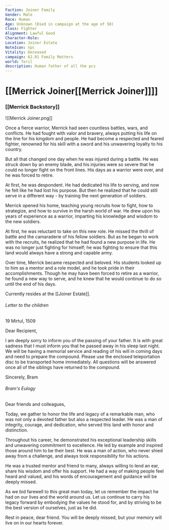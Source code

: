```yaml
---
Faction: Joiner Family
Gender: Male
Race: Human
Age: Unknown (Died in campaign at the age of 58)
Class: Fighter
Alignment: Lawful Good
Character-Role:
Location: Joiner Estate
NoteIcon: npc
Vitality: Deceased
campaign: 62.01 Family Matters
world: Toril
description: Human father of all the pcs
---
```

# [[Merrick Joiner[[Merrick Joiner]]]]

### [[Merrick Backstory]]
![[Merrick Joiner.png]]

Once a fierce warrior, Merrick had seen countless battles, wars, and conflicts. He had fought with valor and bravery, always putting his life on the line for his kingdom and people. He had become a respected and feared fighter, renowned for his skill with a sword and his unwavering loyalty to his country.

But all that changed one day when he was injured during a battle. He was struck down by an enemy blade, and his injuries were so severe that he could no longer fight on the front lines. His days as a warrior were over, and he was forced to retire.

At first, he was despondent. He had dedicated his life to serving, and now he felt like he had lost his purpose. But then he realized that he could still serve in a different way - by training the next generation of soldiers.

Merrick opened his home, teaching young recruits how to fight, how to strategize, and how to survive in the harsh world of war. He drew upon his years of experience as a warrior, imparting his knowledge and wisdom to the new soldiers.

At first, he was reluctant to take on this new role. He missed the thrill of battle and the camaraderie of his fellow soldiers. But as he began to work with the recruits, he realized that he had found a new purpose in life. He was no longer just fighting for himself; he was fighting to ensure that this land would always have a strong and capable army.

Over time, Merrick became respected and beloved. His students looked up to him as a mentor and a role model, and he took pride in their accomplishments. Though he may have been forced to retire as a warrior, he found a new way to serve, and he knew that he would continue to do so until the end of his days. 

Currently resides at the [[Joiner Estate]].


###### Letter to the children

19 Mirtul, 1509

Dear Recipient,

I am deeply sorry to inform you of the passing of your father. It is with great sadness that I must inform you that he passed away in his sleep last night. We will be having a memorial service and reading of his will in coming days and need to prepare the compound. Please use the enclosed teleportation disc to be transported home immediately. All questions will be answered once all of the siblings have returned to the compound.

Sincerely,
Bram

###### Bram's Eulogy

Dear friends and colleagues,

Today, we gather to honor the life and legacy of a remarkable man, who was not only a devoted father but also a respected leader. He was a man of integrity, courage, and dedication, who served this land with honor and distinction.

Throughout his career, he demonstrated his exceptional leadership skills and unwavering commitment to excellence. He led by example and inspired those around him to be their best. He was a man of action, who never shied away from a challenge, and always took responsibility for his actions.

He was a trusted mentor and friend to many, always willing to lend an ear, share his wisdom and offer his support. He had a way of making people feel heard and valued, and his words of encouragement and guidance will be deeply missed.

As we bid farewell to this great man today, let us remember the impact he had on our lives and the world around us. Let us continue to carry his legacy forward by embodying the values he stood for, and by striving to be the best version of ourselves, just as he did.

Rest in peace, dear friend. You will be deeply missed, but your memory will live on in our hearts forever.